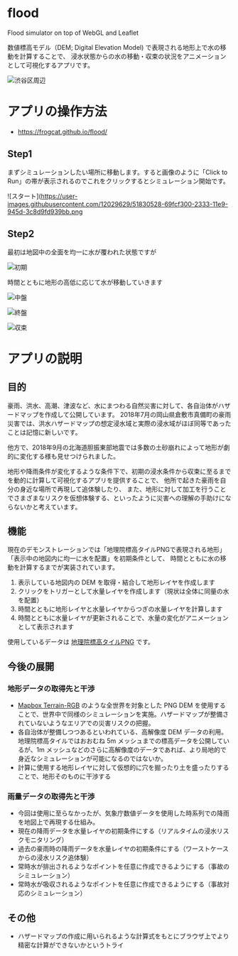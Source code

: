 # flood

Flood simulator on top of WebGL and Leaflet

数値標高モデル（DEM; Digital Elevation Model) で表現される地形上で水の移動を計算することで、
浸水状態からの水の移動・収束の状況をアニメーションとして可視化するアプリです。

![渋谷区周辺](https://user-images.githubusercontent.com/12029629/51830596-89941b80-2333-11e9-84dd-04c09f8c83a2.png)

# アプリの操作方法

* <https://frogcat.github.io/flood/>

## Step1

まずシミュレーションしたい場所に移動します。すると画像のように「Click to Run」の帯が表示されるのでこれをクリックするとシミュレーション開始です。

![スタート](https://user-images.githubusercontent.com/12029629/51830528-69fcf300-2333-11e9-945d-3c8d9fd939bb.png

## Step2

最初は地図中の全面を均一に水が覆われた状態ですが

![初期](https://user-images.githubusercontent.com/12029629/51830550-74b78800-2333-11e9-80aa-98295debb3c4.png)

時間とともに地形の高低に応じて水が移動していきます

![中盤](https://user-images.githubusercontent.com/12029629/51830565-7bde9600-2333-11e9-899b-cd7b84790513.png)

![終盤](https://user-images.githubusercontent.com/12029629/51830596-89941b80-2333-11e9-84dd-04c09f8c83a2.png)

![収束](https://user-images.githubusercontent.com/12029629/51830603-8ef16600-2333-11e9-8f5a-0aef071fb273.png)


# アプリの説明

## 目的

豪雨、洪水、高潮、津波など、水にまつわる自然災害に対して、各自治体がハザードマップを作成して公開しています。
2018年7月の岡山県倉敷市真備町の豪雨災害では、洪水ハザードマップの想定浸水域と実際の浸水域がほぼ同等であったことは記憶に新しいです。

他方で、2018年9月の北海道胆振東部地震では多数の土砂崩れによって地形が劇的に変化する様も見せつけられました。

地形や降雨条件が変化するような条件下で、初期の浸水条件から収束に至るまでを動的に計算して可視化するアプリを提供することで、
他所で起きた豪雨を自分の身近な場所で再現して追体験したり、
また、地形に対して加工を行うことでさまざまなリスクを仮想体験する、といったように災害への理解の手助けにならないかと考えています。

## 機能

現在のデモンストレーションでは「地理院標高タイルPNGで表現される地形」「表示中の地図内に均一に水を配置」を初期条件として、
時間とともに水の移動を計算するまでが実装されています。

1. 表示している地図内の DEM を取得・結合して地形レイヤを作成します
2. クリックをトリガーとして水量レイヤを作成します（現状は全体に同量の水を配置）
3. 時間とともに地形レイヤと水量レイヤからつぎの水量レイヤを計算します
4. 時間とともに水量レイヤが更新されることで、水量の変化がアニメーションとして表示されます

使用しているデータは [地理院標高タイルPNG](https://maps.gsi.go.jp/development/demtile.html) です。

## 今後の展開

### 地形データの取得先と干渉

- [Mapbox Terrain-RGB](https://docs.mapbox.com/help/troubleshooting/access-elevation-data/) のような全世界を対象とした PNG DEM を使用することで、世界中で同様のシミュレーションを実施。ハザードマップが整備されていないようなエリアでの災害リスクの把握。
- 各自治体が整備しつつあるといわれている、高解像度 DEM データの利用。地理院標高タイルではおおむね 5m メッシュまでの標高データを公開しているが、1m メッシュなどのさらに高解像度のデータであれば、より局地的で身近なシミュレーションが可能になるのではないか。
- 計算に使用する地形レイヤに対して仮想的に穴を掘ったり土を盛ったりすることで、地形そのものに干渉する


### 雨量データの取得先と干渉

- 今回は使用に至らなかったが、気象庁数値データを使用した時系列での降雨を地図上で再現する仕組み。
- 現在の降雨データを水量レイヤの初期条件にする（リアルタイムの浸水リスクモニタリング）
- 過去の豪雨時の降雨データを水量レイヤの初期条件にする（ワーストケースからの浸水リスク追体験）
- 常時水が排出されるようなポイントを任意に作成できるようにする（事故のシミュレーション）
- 常時水が吸収されるようなポイントを任意に作成できるようにする（事故対応のシミュレーション）

## その他

- ハザードマップの作成に用いられるような計算式をもとにブラウザ上でより精密な計算ができないかというトライ
